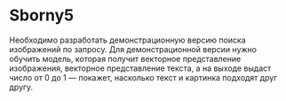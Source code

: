 # Sborny5
Необходимо разработать демонстрационную версию поиска изображений по запросу.  Для демонстрационной версии нужно обучить модель, которая получит векторное представление изображения, векторное представление текста, а на выходе выдаст число от 0 до 1 — покажет, насколько текст и картинка подходят друг другу.
